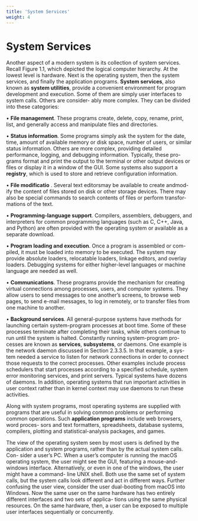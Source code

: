 ```yaml
---
title: 'System Services'
weight: 4
---
```


# System Services

Another aspect of a modern system is its collection of system services. Recall Figure 1.1, which depicted the logical computer hierarchy. At the lowest level is hardware. Next is the operating system, then the system services, and finally the application programs. **System services**, also known as **system utilities**, provide a convenient environment for program development and execution. Some of them are simply user interfaces to system calls. Others are consider- ably more complex. They can be divided into these categories:

• **File management**. These programs create, delete, copy, rename, print, list, and generally access and manipulate files and directories.

• **Status information**. Some programs simply ask the system for the date, time, amount of available memory or disk space, number of users, or similar status information. Others are more complex, providing detailed performance, logging, and debugging information. Typically, these pro- grams format and print the output to the terminal or other output devices or files or display it in a window of the GUI. Some systems also support a **registry**, which is used to store and retrieve configuration information.

• **File modificatio** . Several text editorsmay be available to create andmod- ify the content of files stored on disk or other storage devices. There may also be special commands to search contents of files or perform transfor- mations of the text.

• **Programming-language support**. Compilers, assemblers, debuggers, and interpreters for common programming languages (such as C, C++, Java, and Python) are often provided with the operating system or available as a separate download.

• **Program loading and execution**. Once a program is assembled or com- piled, it must be loaded into memory to be executed. The system may provide absolute loaders, relocatable loaders, linkage editors, and overlay loaders. Debugging systems for either higher-level languages or machine language are needed as well.

• **Communications**. These programs provide the mechanism for creating virtual connections among processes, users, and computer systems. They allow users to send messages to one another’s screens, to browse web pages, to send e-mail messages, to log in remotely, or to transfer files from one machine to another.

• **Background services**. All general-purpose systems have methods for launching certain system-program processes at boot time. Some of these processes terminate after completing their tasks, while others continue to run until the system is halted. Constantly running system-program pro- cesses are known as **services**, **subsystems**, or daemons. One example is the network daemon discussed in Section 2.3.3.5. In that example, a sys- tem needed a service to listen for network connections in order to connect those requests to the correct processes. Other examples include process schedulers that start processes according to a specified schedule, system error monitoring services, and print servers. Typical systems have dozens of daemons. In addition, operating systems that run important activities in user context rather than in kernel context may use daemons to run these activities.

Along with system programs, most operating systems are supplied with programs that are useful in solving common problems or performing common operations. Such **application programs** include web browsers, word proces- sors and text formatters, spreadsheets, database systems, compilers, plotting and statistical-analysis packages, and games.

The view of the operating system seen by most users is defined by the application and system programs, rather than by the actual system calls. Con- sider a user’s PC. When a user’s computer is running the macOS operating system, the user might see the GUI, featuring a mouse-and-windows interface. Alternatively, or even in one of the windows, the user might have a command- line UNIX shell. Both use the same set of system calls, but the system calls look different and act in different ways. Further confusing the user view, consider the user dual-booting from macOS into Windows. Now the same user on the same hardware has two entirely different interfaces and two sets of applica- tions using the same physical resources. On the same hardware, then, a user can be exposed to multiple user interfaces sequentially or concurrently.